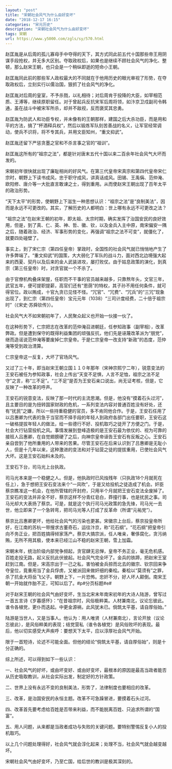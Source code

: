 ```yaml
---
layout: "post"
title: "宋朝社会风气为什么由好变坏"
date: "2018-12-17 16:15"
categories: "宋元历史"
description: "宋朝社会风气为什么由好变坏"
tags: 宋朝
url: https://www.y5000.com/zgls/sy/570.html
---
```






赵匡胤是从后周的孤儿寡母手中夺得的天下，其方式同此前五代十国那些帝王用阴谋手段抢权，并无多大区别。夺取政权后，如果也是继续不顾社会风气的净化、整顿，那么赵宋王朝，也只会是一个稍纵即逝的短命小王朝。  
  
赵匡胤同此前的那些军人政权最大的不同就在于他用历史的眼光审视了形势，在夺取政权后，立刻实行以儒治国，狠抓了社会风气的净化。  
  
赵匡胤对后周的皇室，不予杀戮，以礼相待；对后周肯于投降的大臣，如宰相范质、王溥等，继续原职留任。对于曾起兵反抗宋军后周将领，如汴京卫戍副司令韩通，虽在战斗中被宋军所杀，却并不敌视，反而褒奖其忠勇。  
  
赵匡胤为防武人和功臣专权，并未像有的王朝那样，建国之后大杀功臣，而是用和平的方法，搞了“杯酒释兵权”，然后以锻炼军队刻苦善战的名义，让军官经常调动，使兵不识将，将不专其兵，并用文臣知州，“重文抑武”。  
  
赵匡胤还留下严惩贪墨之官和不杀言事之官的“祖训”。  
  
赵匡胤这所有的“祖宗之法”，都是针对唐末五代十国以来二百余年社会风气大坏而发的。  
  
宋朝初年很快就出现了廉耻相尚的好风气。在第三代皇帝宋真宗和第四代皇帝宋仁宗时，朝野上下读书成风，忠于职守成风，讲真话成风。田锡、王禹偁、范仲淹、欧阳修、唐介等一大批直言敢谏之士，得到重用。从而使赵宋王朝出现了百年太平的政治形势。  
  
“天下太平”的形势，使朝野上下滋生一种思想认识：“祖宗之法”是“良制美法”，因而是永远不可更改的。其实，了解历史的人都明白：世上哪有永远不可更改之法？  
  
“祖宗之法”在赵宋王朝的初年，即太祖、太宗时期，确实发挥了治国安民的良好效用，但是，到了真、仁、英、神、哲、徽、钦，以及金兵入主中原，南宋偏安一隅之后，随着政治、经济、军事形势的变化，再强调“祖宗之法不可变”，就僵化了，就要四处碰壁了。  
  
事实上，到了宋仁宗（第四任皇帝）掌政时，全国性的社会风气就已悄悄地产生了许多弊端了。“重文抑武”的国策，大大弱化了军队的战斗力，面对西北边境强大起来的西夏、契丹以及后来的金人武装进攻，屡打败仗。由于姑息政策的演化，到真宗（第三任皇帝）时，对贪官就一个不杀了。  
  
由于官僚机构叠床架屋，任职而不干事的官员越来越多，只靠熬年头，文官三年，武官五年，便可提职提薪，高官们还有“恩荫”的特权，其子孙不用任何条件，就可得官位。政以贿成，十官九贪已见怪不怪。“冗官”、“冗费”、“冗兵”的“三冗”现象出现了，到仁宗（第四任皇帝）宝元元年（1038）“三司计度经费，二十倍于祖宗时”（《宋史·苏舜钦传》）。

社会风气大不如宋朝初年了，人民聚众起义也开始一伙接一伙了。  
  
在这种形势下，仁宗把志在改革的范仲淹召进朝廷，任参知政事（副宰相），改革弊政。但是遭到保守的既得利益集团的顽强反抗，他们先是诬蔑改革派为“朋党”，继而造谣说范仲淹等要废掉仁宗皇帝。于是仁宗皇帝一改支持“新政”的态度，范仲淹等受到政治清算。  
  
仁宗皇帝这一反复，大坏了官场风气。  
  
又过了三十年，即当赵宋王朝立国１１０年那年（宋神宗熙宁二年），锐意变法的王安石被任为参知政事，社会上传出“天变不足惧，人言不足恤，祖宗之法不足守”之言，称“三不足”。“三不足”是否为王安石亲口说出，尚无证考核，但是，它反映了一种改革的呼声。  
  
王安石的锐意变法，反映了那一时代的主流思潮。但是，他没有“摸着石头过河”，且主要目的是为扭转国家财政的危机，一系列变法内容对普通百姓没有好处，还有“扰民”之嫌，所以一些持重稳健的官员，多不肯同他合作。于是，王安石任用了以吕惠卿为代表的急于当官而不择手段的年轻人到政府各部门出任要职，王安石这一破格提拔年轻人的做法，给一些德行不好、投机取巧之徒开了方便之门。于是，社会大行钻营投机之风。事情发展到登峰造极的是王安石最为依仗的、视为可靠的接班人吕惠卿，在自觉翅膀硬了之后，向神宗皇帝诬告王安石有反叛之心。王安石亲自尝到了他所重用的人带来的苦果。尽管王安石在后来认识到了吕惠卿是无耻小人，但是十几年以来，这种激进的变法和对于钻营之徒的提拔重用，已使社会风气大坏。这是王安石始料未及的。  
  
王安石下台，司马光上台执政。  
  
司马光本来是一个稳健之人。但是，他执政时已风烛残年（只执政18个月就死在任上），急于想把王安石变法来个“一风吹”，于是又给投机之徒造成了机会。奸臣蔡京瞧准这一机会，在他所管辖的开封府，只用半个月就把王安石变法全废掉了。王安石的变法并非全不好，蔡京这样不分青红皂白，莽撞行事，也是扰民之事。司马光却大大表扬了蔡京。可是，就是这个执行司马光政策的急先锋，司马光一去世，他立即来了一个急转弯，把司马光等人打成了反革命（所谓“元祐党”）。  
  
蔡京比吕惠卿更坏，他给社会风气的污染也更甚。宋徽宗上台后，蔡京投皇帝所好，在江南的苏杭一带搜求古董奇石，运往汴京，称“花石纲”。“花石纲”把皇帝引向不务正业，把百姓搞得倾家荡产。蔡京大搞宗派，任人唯亲，奢侈腐化，贪污纳贿，无所不用其极，使本来已经江山不稳的赵宋王朝，雪上加霜。

宋朝末年，统治阶级内部党争频起，贪官肆无忌惮，皇帝不务正业，毫无危机感。百姓走投无路，起义反抗此伏彼起。社会风气完全坏了。金兵的铁蹄，把赵宋王室赶到江南。但是，宋高宗出于一己之私，害怕被金兵掠而北去的徽宗、钦宗回来争夺皇位，竟重用当了金兵俘虏，又被派回来做奸细的秦桧。秦桧以“莫须有”之罪，杀了抗金大将岳飞父子。朝野上下，一片恐怖。忠奸不分，好人坏人颠倒。南宋王朝一开始就作胎不正，可知以后了。#p#分页标题#e#  
  
对于赵宋王朝的社会风气由好变坏，生当北宋末年南宋初年的大诗人陆游，曾写过一首五言诗《岁暮感怀》：“在昔祖宗时，风俗极粹美。人材兼南北，议论忘彼此。谁令各植党，更仆而迭起。中更金源祸，此风犹未已。倘筑太平基，请自厚俗始。”  
  
陆游是当世人，又是当事人。他认为：用人唯贤（人材兼南北），言论开放（议论忘彼此），是风俗粹美的表现；结党营私（谁令各植党）是风俗败坏的表现。最后，他以切实感受大声疾呼：要想天下太平，应以淳厚社会风气开始。  
  
限于一首短诗，论述不可能全面。但他的结论“倘筑太平基，请自厚俗始”，则是十分正确的。  
  
综上所述，可以得到如下一些认识：  
  
一、社会风气的好坏，或由坏变好、或由好变坏，最根本的原因是最高当政者能否从历史吸取教训，从社会实际出发，制定好的方针政策。  
  
二、世界上没有永远不变的良制美法，形势了，法律制度也要相应的改革。  
  
三、改革，是治国安民的永恒主题。改革不可急躁冒进，要摸着石头过河。  
  
四、改革首先要考虑给百姓是否带来利益，而不能脱离百姓、只追求所谓的“国富”。  
  
五、用人问题，从来都是当政者成功与失败的关键问题。要特别警惕反复小人的投机取巧。  
  
以上几个问题处理得好，社会风气就会淳化起来；处理不当，社会风气就会越变越坏。  
  
宋朝社会风气由好变坏，乃至亡国，给后世的教训是极其深刻的。
